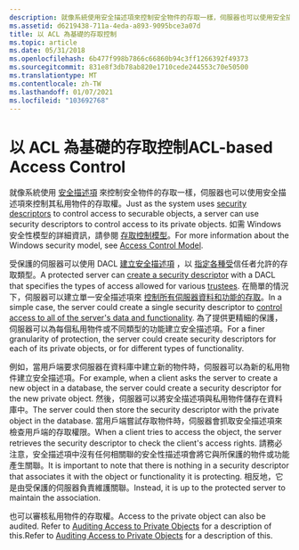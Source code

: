 ```yaml
---
description: 就像系統使用安全描述項來控制安全物件的存取一樣，伺服器也可以使用安全描述項來控制其私用物件的存取權。 如需 Windows 安全性模型的詳細資訊，請參閱存取控制模型。
ms.assetid: d6219438-711a-4eda-a893-9095bce3a07d
title: 以 ACL 為基礎的存取控制
ms.topic: article
ms.date: 05/31/2018
ms.openlocfilehash: 6b477f998b7866c66860b94c3ff1266392f49373
ms.sourcegitcommit: 831e8f3db78ab820e1710cede244553c70e50500
ms.translationtype: MT
ms.contentlocale: zh-TW
ms.lasthandoff: 01/07/2021
ms.locfileid: "103692768"
---
```

# <a name="acl-based-access-control"></a><span data-ttu-id="2c9e8-104">以 ACL 為基礎的存取控制</span><span class="sxs-lookup"><span data-stu-id="2c9e8-104">ACL-based Access Control</span></span>

<span data-ttu-id="2c9e8-105">就像系統使用 [安全描述項](security-descriptors.md) 來控制安全物件的存取一樣，伺服器也可以使用安全描述項來控制其私用物件的存取權。</span><span class="sxs-lookup"><span data-stu-id="2c9e8-105">Just as the system uses [security descriptors](security-descriptors.md) to control access to securable objects, a server can use security descriptors to control access to its private objects.</span></span> <span data-ttu-id="2c9e8-106">如需 Windows 安全性模型的詳細資訊，請參閱 [存取控制模型](access-control-model.md)。</span><span class="sxs-lookup"><span data-stu-id="2c9e8-106">For more information about the Windows security model, see [Access Control Model](access-control-model.md).</span></span>

<span data-ttu-id="2c9e8-107">受保護的伺服器可以使用 DACL [建立安全描述項](security-descriptors-for-private-objects.md) ，以 [指定各種受](trustees.md)信任者允許的存取類型。</span><span class="sxs-lookup"><span data-stu-id="2c9e8-107">A protected server can [create a security descriptor](security-descriptors-for-private-objects.md) with a DACL that specifies the types of access allowed for various [trustees](trustees.md).</span></span> <span data-ttu-id="2c9e8-108">在簡單的情況下，伺服器可以建立單一安全描述項來 [控制所有伺服器資料和功能的存取](checking-access-to-private-objects.md)。</span><span class="sxs-lookup"><span data-stu-id="2c9e8-108">In a simple case, the server could create a single security descriptor to [control access to all of the server's data and functionality](checking-access-to-private-objects.md).</span></span> <span data-ttu-id="2c9e8-109">為了提供更精細的保護，伺服器可以為每個私用物件或不同類型的功能建立安全描述項。</span><span class="sxs-lookup"><span data-stu-id="2c9e8-109">For a finer granularity of protection, the server could create security descriptors for each of its private objects, or for different types of functionality.</span></span>

<span data-ttu-id="2c9e8-110">例如，當用戶端要求伺服器在資料庫中建立新的物件時，伺服器可以為新的私用物件建立安全描述項。</span><span class="sxs-lookup"><span data-stu-id="2c9e8-110">For example, when a client asks the server to create a new object in a database, the server could create a security descriptor for the new private object.</span></span> <span data-ttu-id="2c9e8-111">然後，伺服器可以將安全描述項與私用物件儲存在資料庫中。</span><span class="sxs-lookup"><span data-stu-id="2c9e8-111">The server could then store the security descriptor with the private object in the database.</span></span> <span data-ttu-id="2c9e8-112">當用戶端嘗試存取物件時，伺服器會抓取安全描述項來檢查用戶端的存取權限。</span><span class="sxs-lookup"><span data-stu-id="2c9e8-112">When a client tries to access the object, the server retrieves the security descriptor to check the client's access rights.</span></span> <span data-ttu-id="2c9e8-113">請務必注意，安全描述項中沒有任何相關聯的安全性描述項會將它與所保護的物件或功能產生關聯。</span><span class="sxs-lookup"><span data-stu-id="2c9e8-113">It is important to note that there is nothing in a security descriptor that associates it with the object or functionality it is protecting.</span></span> <span data-ttu-id="2c9e8-114">相反地，它是由受保護的伺服器負責維護關聯。</span><span class="sxs-lookup"><span data-stu-id="2c9e8-114">Instead, it is up to the protected server to maintain the association.</span></span>

<span data-ttu-id="2c9e8-115">也可以審核私用物件的存取權。</span><span class="sxs-lookup"><span data-stu-id="2c9e8-115">Access to the private object can also be audited.</span></span> <span data-ttu-id="2c9e8-116">Refer to [Auditing Access to Private Objects](auditing-access-to-private-objects.md) for a description of this.</span><span class="sxs-lookup"><span data-stu-id="2c9e8-116">Refer to [Auditing Access to Private Objects](auditing-access-to-private-objects.md) for a description of this.</span></span>

 

 



